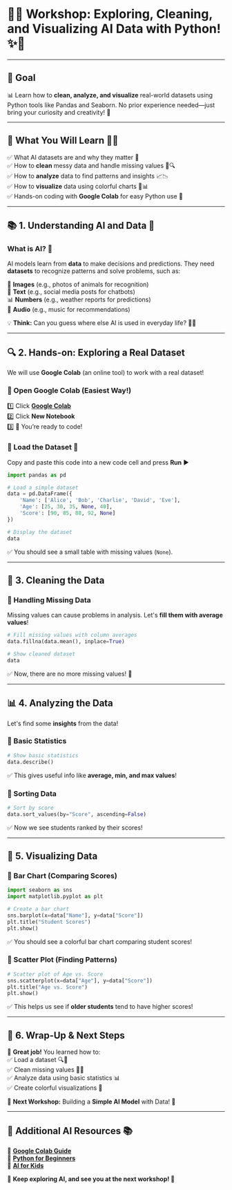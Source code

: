 # 🚀✨ **Workshop: Exploring, Cleaning, and Visualizing AI Data with Python!** ✨🚀  

---

## 🎯 **Goal**  
📊 Learn how to **clean, analyze, and visualize** real-world datasets using Python tools like Pandas and Seaborn. No prior experience needed—just bring your curiosity and creativity! 🚀  

---

## 📌 **What You Will Learn** 🧠💡  
✅ What AI datasets are and why they matter 📂  
✅ How to **clean** messy data and handle missing values 🧹🔍  
✅ How to **analyze** data to find patterns and insights 📈📉  
✅ How to **visualize** data using colorful charts 🎨📊  
✅ Hands-on coding with **Google Colab** for easy Python use 🚀  

---

## 📚 **1. Understanding AI and Data** 🤔  

### **What is AI?** 🧠  
AI models learn from **data** to make decisions and predictions. They need **datasets** to recognize patterns and solve problems, such as:  

📸 **Images** (e.g., photos of animals for recognition)  
📜 **Text** (e.g., social media posts for chatbots)  
📊 **Numbers** (e.g., weather reports for predictions)  
🎵 **Audio** (e.g., music for recommendations)  

💡 **Think:** Can you guess where else AI is used in everyday life? 🤔💭  

---

## 🔍 **2. Hands-on: Exploring a Real Dataset**  

We will use **Google Colab** (an online tool) to work with a real dataset!  

### **🚀 Open Google Colab (Easiest Way!)**  
1️⃣ Click **[Google Colab](https://colab.research.google.com/)**  
2️⃣ Click **New Notebook**  
3️⃣ 🎉 You’re ready to code!  

### **🔹 Load the Dataset** 💾  
Copy and paste this code into a new code cell and press **Run** ▶️  

```python
import pandas as pd

# Load a simple dataset
data = pd.DataFrame({
    'Name': ['Alice', 'Bob', 'Charlie', 'David', 'Eve'],
    'Age': [25, 30, 35, None, 40],
    'Score': [90, 85, 88, 92, None]
})

# Display the dataset
data
```
✅ You should see a small table with missing values (`None`).  

---

## 🧹 **3. Cleaning the Data**  

### **🔹 Handling Missing Data**  
Missing values can cause problems in analysis. Let's **fill them with average values**!  

```python
# Fill missing values with column averages
data.fillna(data.mean(), inplace=True)

# Show cleaned dataset
data
```
✅ Now, there are no more missing values! 🎉  

---

## 📊 **4. Analyzing the Data**  

Let's find some **insights** from the data!  

### **🔹 Basic Statistics**  
```python
# Show basic statistics
data.describe()
```
✅ This gives useful info like **average, min, and max values**!  

### **🔹 Sorting Data**  
```python
# Sort by score
data.sort_values(by="Score", ascending=False)
```
✅ Now we see students ranked by their scores!  

---

## 🎨 **5. Visualizing Data**  

### **🔹 Bar Chart (Comparing Scores)**  
```python
import seaborn as sns
import matplotlib.pyplot as plt

# Create a bar chart
sns.barplot(x=data["Name"], y=data["Score"])
plt.title("Student Scores")
plt.show()
```
✅ You should see a colorful bar chart comparing student scores!  

### **🔹 Scatter Plot (Finding Patterns)**  
```python
# Scatter plot of Age vs. Score
sns.scatterplot(x=data["Age"], y=data["Score"])
plt.title("Age vs. Score")
plt.show()
```
✅ This helps us see if **older students** tend to have higher scores!  

---

## 🎯 **6. Wrap-Up & Next Steps**  

🎉 **Great job!** You learned how to:  
✅ Load a dataset 🔍📂  
✅ Clean missing values 🧹✨  
✅ Analyze data using basic statistics 📊  
✅ Create colorful visualizations 🎨  

🚀 **Next Workshop:** Building a **Simple AI Model** with Data! 🤖  

---

## 🔗 **Additional AI Resources** 📚  
🔗 **[Google Colab Guide](https://colab.research.google.com/)**  
🔗 **[Python for Beginners](https://www.python.org/about/gettingstarted/)**  
🔗 **[AI for Kids](https://www.elementsofai.com/)**  

🎉 **Keep exploring AI, and see you at the next workshop! 🚀**
